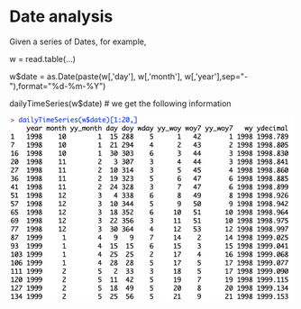 # Date analysis
Given a series of Dates, for example,

  w = read.table(...)

  w$date = as.Date(paste(w[,'day'], w[,'month'], w[,'year'],sep="-"),format="%d-%m-%Y")

  dailyTimeSeries(w$date) # we get the following information

  ![Alt text](table.png?raw=true "Title")
